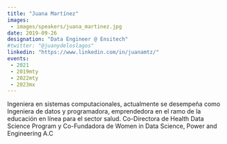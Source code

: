 ```yaml
---
title: "Juana Martínez"
images:
 - images/speakers/juana_martinez.jpg
date: 2019-09-26
designation: "Data Engineer @ Ensitech"
#twitter: "@juanydeloslagos"
linkedin: "https://www.linkedin.com/in/juanamtz/"
events:
 - 2021
 - 2019mty
 - 2022mty 
 - 2023mx
---
```


Ingeniera en sistemas computacionales, actualmente se desempeña como Ingeniera de datos y programadora,  emprendedora en el ramo de la educación en línea para el sector salud.  Co-Directora de Health Data Science Program y Co-Fundadora de Women in Data Science, Power and Engineering A.C